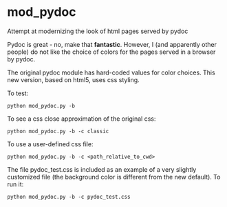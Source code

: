 # mod_pydoc
Attempt at modernizing the look of html pages served by pydoc

Pydoc is great - no, make that **fantastic**.
However, I (and apparently other people) do not like the choice of colors
for the pages served in a  browser by pydoc.

The original pydoc module has hard-coded values for color choices.
This new version, based on html5, uses css styling.

To test:

    python mod_pydoc.py -b

To see a css close approximation of the original css:

    python mod_pydoc.py -b -c classic

To use a user-defined css file:

    python mod_pydoc.py -b -c <path_relative_to_cwd>

The file pydoc_test.css is included as an example of a very slightly
customized file (the background color is different from the new default).
To run it:

    python mod_pydoc.py -b -c pydoc_test.css
